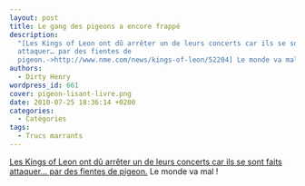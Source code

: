 ```yaml
---
layout: post
title: Le gang des pigeons a encore frappé
description:
  "[Les Kings of Leon ont dû arrêter un de leurs concerts car ils se sont faits
  attaquer… par des fientes de
  pigeon.->http://www.nme.com/news/kings-of-leon/52204] Le monde va mal !"
authors:
  - Dirty Henry
wordpress_id: 661
cover: pigeon-lisant-livre.png
date: 2010-07-25 18:36:14 +0200
categories:
  - Catégories
tags:
  - Trucs marrants
---
```


[Les Kings of Leon ont dû arrêter un de leurs concerts car ils se sont faits attaquer… par des fientes de pigeon.](http://www.nme.com/news/kings-of-leon/52204)
Le monde va mal !
